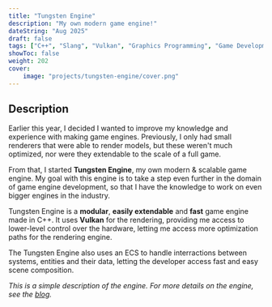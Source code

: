 ```yaml
---
title: "Tungsten Engine"
description: "My own modern game engine!"
dateString: "Aug 2025"
draft: false
tags: ["C++", "Slang", "Vulkan", "Graphics Programming", "Game Development", "Engine Development"]
showToc: false
weight: 202
cover:
    image: "projects/tungsten-engine/cover.png"
---
```


## Description

Earlier this year, I decided I wanted to improve my knowledge and experience with making game engines. Previously, I only had small renderers that were able to render models,
but these weren't much optimized, nor were they extendable to the scale of a full game.

From that, I started **Tungsten Engine**, my own modern & scalable game engine. My goal with this engine is to take a step even further in the domain of game engine development,
so that I have the knowledge to work on even bigger engines in the industry.

Tungsten Engine is a **modular**, **easily extendable** and **fast** game engine made in C++. It uses **Vulkan** for the rendering, providing me access to lower-level control over
the hardware, letting me access more optimization paths for the rendering engine.

The Tungsten Engine also uses an ECS to handle interractions between systems, entities and their data, letting the developer access fast and easy scene composition.

*This is a simple description of the engine. For more details on the engine, see the [blog](https://pixfri.is-a.dev/blog/).*